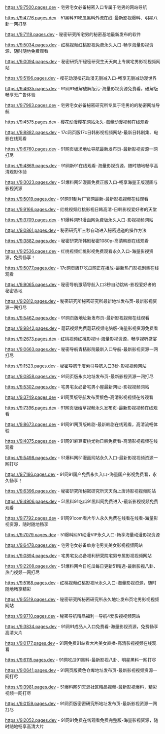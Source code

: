 
https://9i7500.pages.dev - 宅男宅女必备秘密入口专属于宅男的网站导航

https://9i4776.pages.dev - 51黑料91吃瓜黑料外流在线-最新影视爆料、明星八卦一网打尽

https://9i7118.pages.dev - 秘密研究所宅男的秘密基地最新发布的软件

https://9i5034.pages.dev - 红桃视频红桃影视免费永久入口-畅享海量影视资源，随时随地免费观看

https://9i0094.pages.dev - 秘密研究所秘密研究生天天向上专属宅男影视视频网站

https://9i5196.pages.dev - 樱花动漫樱花动漫无删减入口-畅享无删减动漫世界

https://9i4635.pages.dev - 91网91破解破解版污-海量影视资源免费看，破解版畅享无广告体验

https://9i7963.pages.dev - 宅男宅女必备秘密研究所专属于宅男的的秘密网址导航

https://9i4575.pages.dev - 樱花动漫樱花网站永久-海量动漫视频在线观看

https://9i8882.pages.dev - 17c网页版17c日韩影视视频网站-最新日韩剧集、电影在线观看

https://9i6760.pages.dev - 91网页版求地址导航最新发布页-最新影视资源一网打尽

https://9i4869.pages.dev - 91网新91在线观看-海量影视资源，随时随地畅享高清观影体验

https://9i3023.pages.dev - 51爆料网51漫画免费正版入口-畅享海量正版漫画与影视资源

https://9i5019.pages.dev - 91网91制片厂官网最新-最新影视视频在线观看

https://9i9166.pages.dev - 红桃视频红桃影视日韩高清-日韩影视爱好者的天堂

https://9i3709.pages.dev - 51爆料网51漫画网免费版永久入口-影视视频网站

https://9i0861.pages.dev - 秘密研究所三秒自动进入秘密通道的操作方法

https://9i3882.pages.dev - 秘密研究所韩剧秘密1080p-高清韩剧在线观看

https://9i2536.pages.dev - 红桃视频红桃影视免费观看永久入口-海量影视资源，免费畅享！

https://9i5077.pages.dev - 17c网页版17吃瓜网正在播放-最新热门影视剧集在线观看

https://9i9065.pages.dev - 秘密导航激萌导航入口3秒自动跳转-影视爱好者的秘密基地

https://9i2812.pages.dev - 秘密研究所秘密研究所最新地址发布页-最新影视资源一网打尽

https://9i5462.pages.dev - 91网页版地址新发布页-最新影视视频在线观看

https://9i9842.pages.dev - 蘑菇视频免费蘑菇视频电脑版-海量影视资源免费看

https://9i2673.pages.dev - 红桃视频红桃影视ht-海量影视资源，畅享视听盛宴

https://9i0663.pages.dev - 秘密导航青桔影院最新入口导航-最新影视资源一网打尽

https://9i1523.pages.dev - 秘密导航千度索引导航入口3秒-影视视频网站

https://9i0858.pages.dev - 91网页版永久地址发布页-最新影视资源一网打尽

https://9i5302.pages.dev - 宅男宅女必备宅男小屋最新网址-影视视频网站

https://9i3749.pages.dev - 91网页版导航发布页银色-高清影视视频在线观看

https://9i7396.pages.dev - 91网页版给草视频永久发布页-最新影视视频在线观看

https://9i8673.pages.dev - 91网91网页版韩剧-最新韩剧在线观看，高清流畅体验

https://9i4075.pages.dev - 91网91麻豆蜜桃尤物日韩免费看-高清影视视频在线观看

https://9i5498.pages.dev - 51爆料网51漫画网站永久入口-最新影视视频资源一网打尽

https://9i7186.pages.dev - 91网91国产免费永久入口-海量国产影视免费看，永久畅享！

https://9i6396.pages.dev - 秘密研究所秘密研究所天天向上唐诗影视视频网站

https://9i4906.pages.dev - 51黑料91吃瓜91黑料网免费进入-最新影视视频免费观看

https://9i7792.pages.dev - 91网91com看片华人永久免费在线看在线看-海量影视资源，随时随地畅享

https://9i7079.pages.dev - 51爆料网51动漫VIP永久入口-畅享海量动漫影视资源

https://9i6478.pages.dev - 宅男宅女必备单身宅男变美女影视视频网站

https://9i0894.pages.dev - 宅男宅女必备福利研究院宅男专属影视视频网站

https://9i2208.pages.dev - 51爆料网今日吃瓜每日更新51精选-最新影视八卦、热门视频一网打尽

https://9i5168.pages.dev - 红桃视频红桃影视ht永久入口-海量影视资源，随时随地畅享精彩

https://9i5519.pages.dev - 秘密研究所秘密研究所永久地址发布页宅男影视视频网站

https://9i9710.pages.dev - 秘密导航精品福利一导航4爱影视视频网站

https://9i3834.pages.dev - 91网91成品人入口免费看-海量影视资源，免费畅享高清大片

https://9i0177.pages.dev - 91网免费91站看大片美女直播-高清影视视频在线观看

https://9i6115.pages.dev - 91网吃瓜91黑料-最新影视八卦、明星黑料一网打尽

https://9i0641.pages.dev - 91网页版黄色仓库地址发布页-最新影视视频资源一网打尽

https://9i3981.pages.dev - 51爆料网51天涯社区精品视频-最新影视爆料，精彩视频一网打尽

https://9i0159.pages.dev - 91网页版密密研究所地址发布页-最新影视资源一网打尽

https://9i2052.pages.dev - 91网91免费在线观看免费完整版-海量影视资源，随时随地畅享高清大片
